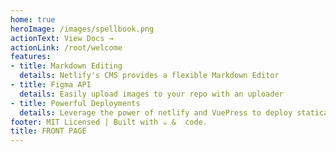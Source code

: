 ```yaml
---
home: true
heroImage: /images/spellbook.png
actionText: View Docs →
actionLink: /root/welcome
features:
- title: Markdown Editing
  details: Netlify's CMS provides a flexible Markdown Editor
- title: Figma API
  details: Easily upload images to your repo with an uploader
- title: Powerful Deployments
  details: Leverage the power of netlify and VuePress to deploy statically
footer: MIT Licensed | Built with ☕️ &  code.
title: FRONT PAGE
---
```

